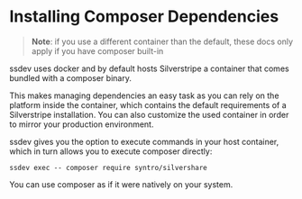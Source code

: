 # Installing Composer Dependencies

> **Note**: if you use a different container than the default, these docs only
> apply if you have composer built-in

ssdev uses docker and by default hosts Silverstripe a container that comes
bundled with a composer binary.

This makes managing dependencies an easy task as you can rely on the platform
inside the container, which contains the default requirements of a Silverstripe
installation. You can also customize the used container in order to mirror
your production environment.

ssdev gives you the option to execute commands in your host container, which in
turn allows you to execute composer directly:

```
ssdev exec -- composer require syntro/silvershare
```

You can use composer as if it were natively on your system.
